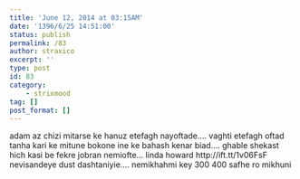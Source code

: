 ```yaml
---
title: 'June 12, 2014 at 03:15AM'
date: '1396/6/25 14:51:00'
status: publish
permalink: /83
author: straxico
excerpt: ''
type: post
id: 83
category:
    - strixmood
tag: []
post_format: []
---
```

<div>adam az chizi mitarse ke hanuz etefagh nayoftade…. vaghti etefagh oftad tanha kari ke mitune bokone ine ke bahash kenar biad…. ghable shekast hich kasi be fekre jobran nemiofte… linda howard http://ift.tt/1v06FsF nevisandeye dust dashtaniyie…. nemikhahmi key 300 400 safhe ro mikhuni</div>